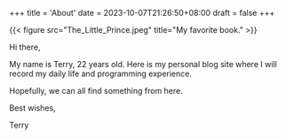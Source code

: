 +++
title = 'About'
date = 2023-10-07T21:26:50+08:00
draft = false
+++

{{< figure src="The_Little_Prince.jpeg" title="My favorite book." >}}

Hi there,

My name is Terry, 22 years old. Here is my personal blog site where I will record my daily life and programming experience.

Hopefully, we can all find something from here.

Best wishes,

Terry